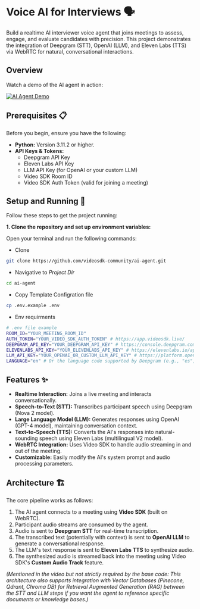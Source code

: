 
# Voice AI for Interviews 🗣️

Build a realtime AI interviewer voice agent that joins meetings to assess, engage, and evaluate candidates with precision. This project demonstrates the integration of Deepgram (STT), OpenAI (LLM), and Eleven Labs (TTS) via WebRTC for natural, conversational interactions.

## Overview

Watch a demo of the AI agent in action:

[![AI Agent Demo](https://img.youtube.com/vi/HQZu7Krx0HE/maxresdefault.jpg)](https://www.youtube.com/watch?v=HQZu7Krx0HE)


## Prerequisites 📋

Before you begin, ensure you have the following:

*   **Python:** Version 3.11.2 or higher.
*   **API Keys & Tokens:**
    *   Deepgram API Key
    *   Eleven Labs API Key
    *   LLM API Key (for OpenAI or your custom LLM)
    *   Video SDK Room ID
    *   Video SDK Auth Token (valid for joining a meeting)


## Setup and Running 🚀

Follow these steps to get the project running:

**1. Clone the repository and set up environment variables:**

Open your terminal and run the following commands:

- Clone
```bash
git clone https://github.com/videosdk-community/ai-agent.git
```
- Navigative to *Project Dir*
```bash
cd ai-agent
```
- Copy Template Configration file
```bash
cp .env.example .env
```
- Env requirments 
```bash
# .env file example
ROOM_ID="YOUR_MEETING_ROOM_ID"
AUTH_TOKEN="YOUR_VIDEO_SDK_AUTH_TOKEN" # https://app.videosdk.live/
DEEPGRAM_API_KEY="YOUR_DEEPGRAM_API_KEY" # https://console.deepgram.com/
ELEVENLABS_API_KEY="YOUR_ELEVENLABS_API_KEY" # https://elevenlabs.io/app/settings/api-keys
LLM_API_KEY="YOUR_OPENAI_OR_CUSTOM_LLM_API_KEY" # https://platform.openai.com/api-keys
LANGUAGE="en" # Or the language code supported by Deepgram (e.g., "es", "fr")
```


## Features ✨

*   **Realtime Interaction:** Joins a live meeting and interacts conversationally.
*   **Speech-to-Text (STT):** Transcribes participant speech using Deepgram (Nova 2 model).
*   **Large Language Model (LLM):** Generates responses using OpenAI (GPT-4 model), maintaining conversation context.
*   **Text-to-Speech (TTS):** Converts the AI's responses into natural-sounding speech using Eleven Labs (multilingual V2 model).
*   **WebRTC Integration:** Uses Video SDK to handle audio streaming in and out of the meeting.
*   **Customizable:** Easily modify the AI's system prompt and audio processing parameters.

## Architecture 🏗️

The core pipeline works as follows:

1.  The AI agent connects to a meeting using **Video SDK** (built on WebRTC).
2.  Participant audio streams are consumed by the agent.
3.  Audio is sent to **Deepgram STT** for real-time transcription.
4.  The transcribed text (potentially with context) is sent to **OpenAI LLM** to generate a conversational response.
5.  The LLM's text response is sent to **Eleven Labs TTS** to synthesize audio.
6.  The synthesized audio is streamed back into the meeting using Video SDK's **Custom Audio Track** feature.


*(Mentioned in the video but not strictly required by the base code: This architecture also supports integration with Vector Databases (Pinecone, Qdrant, Chroma DB) for Retrieval Augmented Generation (RAG) between the STT and LLM steps if you want the agent to reference specific documents or knowledge bases.)*
